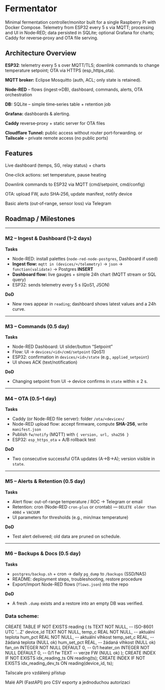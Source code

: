 # Fermentator
Minimal fermentation controller/monitor built for a single Raspberry Pi with Docker Compose. Telemetry from ESP32 every 5 s via MQTT; processing and UI in Node‑RED; data persisted in SQLite; optional Grafana for charts; Caddy for reverse‑proxy and OTA file serving.


## Architecture Overview


**ESP32**: telemetry every 5 s over MQTT/TLS; downlink commands to change temperature setpoint; OTA via HTTPS (esp_https_ota).

**MQTT broker:** Eclipse Mosquitto (auth, ACL; only state is retained).

**Node‑RED** – flows (ingest→DB), dashboard, commands, alerts, OTA orchestration

**DB:** SQLite – simple time‑series table + retention job

**Grafana:** dashboards & alerting.

**Caddy** reverse‑proxy + static server for OTA files

**Cloudflare Tunnel:** public access without router port‑forwarding. or **Tailscale** – private remote access (no public ports)


## Features

Live dashboard (temps, SG, relay status) + charts

One‑click actions: set temperature, pause heating

Downlink commands to ESP32 via MQTT (cmd/setpoint, cmd/config)

OTA: upload FW, auto SHA‑256, update manifest, notify device

Basic alerts (out‑of‑range, sensor loss) via Telegram


## Roadmap / Milestones



---

### M2 – Ingest & Dashboard (1–2 days)
**Tasks**
- Node-RED: install palettes (`node-red-node-postgres`, Dashboard if used)
- **Ingest flow:** `mqtt in (devices/+/telemetry)` → `json` → `function(validate)` → Postgres **INSERT**
- **Dashboard flow:** live gauges + simple 24h chart (MQTT stream or SQL query)
- ESP32: sends telemetry every 5 s (QoS1, JSON)

**DoD**
- New rows appear in `reading`; dashboard shows latest values and a 24h curve.

---

### M3 – Commands (0.5 day)
**Tasks**
- Node-RED Dashboard: UI slider/button “Setpoint”
- Flow: UI → `devices/<id>/cmd/setpoint` (QoS1)
- ESP32: confirmation in `devices/<id>/state` (e.g., `applied_setpoint`)
- UI shows ACK (text/notification)

**DoD**
- Changing setpoint from UI → device confirms in `state` within ≤ 2 s.

---

### M4 – OTA (0.5–1 day)
**Tasks**
- Caddy (or Node-RED file server): folder `/ota/<device>/`
- Node-RED upload flow: accept firmware, compute **SHA-256**, write `manifest.json`
- Publish `fw/notify` (MQTT) with `{ version, url, sha256 }`
- ESP32: `esp_https_ota` + A/B rollback test

**DoD**
- Two consecutive successful OTA updates (A→B→A); version visible in `state`.

---

### M5 – Alerts & Retention (0.5 day)
**Tasks**
- Alert flow: out-of-range temperature / ROC → Telegram or email
- Retention: cron (Node-RED `cron-plus` or crontab) — `DELETE older than 400d` + `VACUUM`
- UI parameters for thresholds (e.g., min/max temperature)

**DoD**
- Test alert delivered; old data are pruned on schedule.

---

### M6 – Backups & Docs (0.5 day)
**Tasks**
- `postgres/backup.sh` + cron → daily `pg_dump` to `/backups` (SSD/NAS)
- README: deployment steps, troubleshooting, restore procedure
- Export/import Node-RED flows (`flows.json`) into the repo

**DoD**
- A fresh `.dump` exists and a restore into an empty DB was verified.


### Data scheme:

CREATE TABLE IF NOT EXISTS reading (
  ts            TEXT NOT NULL,                -- ISO-8601 UTC '...Z'
  device_id     TEXT NOT NULL,
  temp_c        REAL NOT NULL,                -- aktuální teplota
  hum_pct       REAL NOT NULL,                -- aktuální vlhkost
  temp_set_c    REAL,                         -- žádaná teplota (NULL ok)
  hum_set_pct   REAL,                         -- žádaná vlhkost (NULL ok)
  fan_on        INTEGER NOT NULL DEFAULT 0,   -- 0/1
  heater_on     INTEGER NOT NULL DEFAULT 0,   -- 0/1
  fw            TEXT                          -- verze FW (NULL ok)
);
CREATE INDEX IF NOT EXISTS idx_reading_ts       ON reading(ts);
CREATE INDEX IF NOT EXISTS idx_reading_dev_ts   ON reading(device_id, ts);


Tailscale pro vzdálený přístup

Malé API (FastAPI) pro CSV exporty a jednoduchou autorizaci
